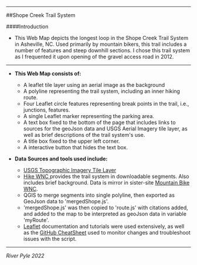 

----

##Shope Creek Trail System


####Introduction

- This Web Map depicts the longest loop in the Shope Creek Trail System in Asheville, NC. Used primarily by mountain bikers, this trail includes a number of features and steep downhill sections. I chose this trail system as I frequented it upon opening of the gravel access road in 2012.

---------
- **This Web Map consists of:**
  - A leaflet tile layer using an aerial image as the background
  - A  polyline representing the trail system, including an inner hiking route.
  - Four Leaflet circle features representing break points in the trail, i.e., junctions, features.
  - A single Leaflet marker representing the parking area.
  - A text box fixed to the bottom of the page that includes links to sources for the geoJson data and USGS Aerial Imagery tile layer, as well as brief descriptions of the trail system's use.
  - A title box fixed to the upper left corner.
  - A interactive button that hides the text box.

- **Data Sources and tools used include:**
  - [USGS Topographic Imagery Tile Layer](https://basemap.nationalmap.gov/arcgis/rest/services/USGSImageryTopo/MapServer/tile/{z}/{y}/{x})
  - [Hike WNC ](https://www.hikewnc.info/trailheads/shope-creek/) provides the trail system in downloadable segments. Also includes brief background. Data is mirror in sister-site [Mountain Bike WNC](https://www.mtbikewnc.com/).
  - QGIS to merge segments into single polyline, then exported as GeoJson data to 'mergedShope.js'.
  - 'mergedShope.js' was then copied to 'route.js' with citations added, and added to the map to be interpreted as geoJson data in variable 'myRoute'.
  - [Leaflet](https://leafletjs.com/SlavaUkraini/) documentation and tutorials were used extensively, as well as the [GitHub CheatSheet](https://education.github.com/git-cheat-sheet-education.pdf) used to monitor changes and troubleshoot issues with the script.

-------
*River Pyle 2022*
